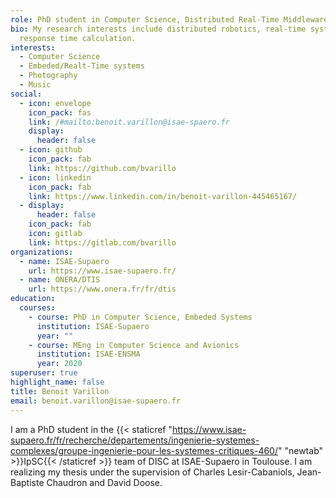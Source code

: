 ```yaml
---
role: PhD student in Computer Science, Distributed Real-Time Middleware
bio: My research interests include distributed robotics, real-time systems and
  response time calculation.
interests:
  - Computer Science
  - Embeded/Realt-Time systems
  - Photography
  - Music
social:
  - icon: envelope
    icon_pack: fas
    link: /#mailto:benoit.varillon@isae-spaero.fr
    display:
      header: false
  - icon: github
    icon_pack: fab
    link: https://github.com/bvarillo
  - icon: linkedin
    icon_pack: fab
    link: https://www.linkedin.com/in/benoit-varillon-445465167/
  - display:
      header: false
    icon_pack: fab
    icon: gitlab
    link: https://gitlab.com/bvarillo
organizations:
  - name: ISAE-Supaero
    url: https://www.isae-supaero.fr/
  - name: ONERA/DTIS
    url: https://www.onera.fr/fr/dtis
education:
  courses:
    - course: PhD in Computer Science, Embeded Systems
      institution: ISAE-Supaero
      year: ""
    - course: MEng in Computer Science and Avionics
      institution: ISAE-ENSMA
      year: 2020
superuser: true
highlight_name: false
title: Benoit Varillon
email: benoit.varillon@isae-supaero.fr
---
```

I am a PhD student in the {{< staticref "https://www.isae-supaero.fr/fr/recherche/departements/ingenierie-systemes-complexes/groupe-ingenierie-pour-les-systemes-critiques-460/" "newtab" >}}IpSC{{< /staticref >}} team of DISC at ISAE-Supaero in Toulouse. I am realizing my thesis under the supervision of Charles Lesir-Cabaniols, Jean-Baptiste Chaudron and David Doose.